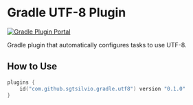 # Gradle UTF-8 Plugin

[![Gradle Plugin Portal](https://img.shields.io/gradle-plugin-portal/v/com.github.sgtsilvio.gradle.utf8?color=brightgreen&style=for-the-badge)](https://plugins.gradle.org/plugin/com.github.sgtsilvio.gradle.utf8)

Gradle plugin that automatically configures tasks to use UTF-8.

## How to Use

```kotlin
plugins {
    id("com.github.sgtsilvio.gradle.utf8") version "0.1.0"
}
```
